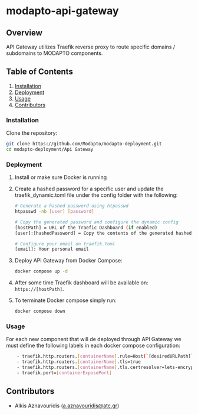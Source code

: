 # modapto-api-gateway

## Overview

API Gateway utilizes Traefik reverse proxy to route specific domains / subdomains to MODAPTO components.

## Table of Contents

1. [Installation](#installation)
2. [Deployment](#deployment)
3. [Usage](#usage)
4. [Contributors](#contributors)

### Installation

Clone the repository:

```sh
git clone https://github.com/Modapto/modapto-deployment.git
cd modapto-deployment/Api Gateway
```

### Deployment

1. Install or make sure Docker is running

2. Create a hashed password for a specific user and update the traefik_dynamic.toml file under the config folder with the following:

     ```sh
    # Generate a hashed password using htpasswd
    htpasswd -nb [user] [password]

    # Copy the generated password and configure the dynamic config
    [hostPath] = URL of the Traefic Dashboard (if enabled)
    [user]:[hashedPassword] = Copy the contents of the generated hashed value

    # Configure your email on traefik.toml
    [email]: Your personal email

   ```

3. Deploy API Gateway from Docker Compose:

    ```sh
    docker compose up -d
   ```

4. After some time Traefik dashboard will be available on: `https://[hostPath]`.

5. To terminate Docker compose simply run:

    ```sh
    docker compose down
    ```

### Usage

For each new component that will de deployed through API Gateway we must define the following labels in each docker compose configuration:

```sh
    - traefik.http.routers.[containerName].rule=Host(`[desiredURLPath]`)
    - traefik.http.routers.[containerName].tls=true
    - traefik.http.routers.[containerName].tls.certresolver=lets-encrypt
    - traefik.port=[containerExposePort]
```

## Contributors

- Alkis Aznavouridis (<a.aznavouridis@atc.gr>)
